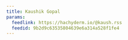 ```yaml
---
title: Kaushik Gopal
params:
  feedlink: https://hachyderm.io/@kaush.rss
  feedid: 9b2d9c63535804639e6a314a528f1fe4
---
```


